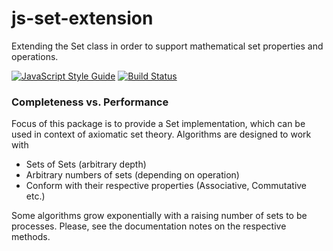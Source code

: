 # js-set-extension
Extending the Set class in order to support mathematical set properties and operations.

[![JavaScript Style Guide](https://img.shields.io/badge/code_style-standard-brightgreen.svg)](https://standardjs.com)
[![Build Status](https://travis-ci.org/jankapunkt/js-set-extension.svg?branch=master)](https://travis-ci.org/jankapunkt/js-set-extension)


### Completeness vs. Performance

Focus of this package is to provide a Set implementation, which can be used in context of axiomatic set theory.
Algorithms are designed to work with

* Sets of Sets (arbitrary depth)
* Arbitrary numbers of sets (depending on operation)
* Conform with their respective properties (Associative, Commutative etc.)

Some algorithms grow exponentially with a raising number of sets to be processes. 
Please, see the documentation notes on the respective methods. 